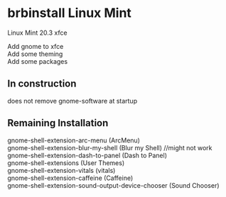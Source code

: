 # brbinstall Linux Mint
Linux Mint 20.3 xfce

Add gnome to xfce  
Add some theming  
Add some packages  

## In construction
does not remove gnome-software at startup

## Remaining Installation

gnome-shell-extension-arc-menu (ArcMenu)  
gnome-shell-extension-blur-my-shell (Blur my Shell) //might not work  
gnome-shell-extension-dash-to-panel (Dash to Panel)  
gnome-shell-extensions (User Themes)  
gnome-shell-extension-vitals (vitals)  
gnome-shell-extension-caffeine (Caffeine)  
gnome-shell-extension-sound-output-device-chooser (Sound Chooser)  


